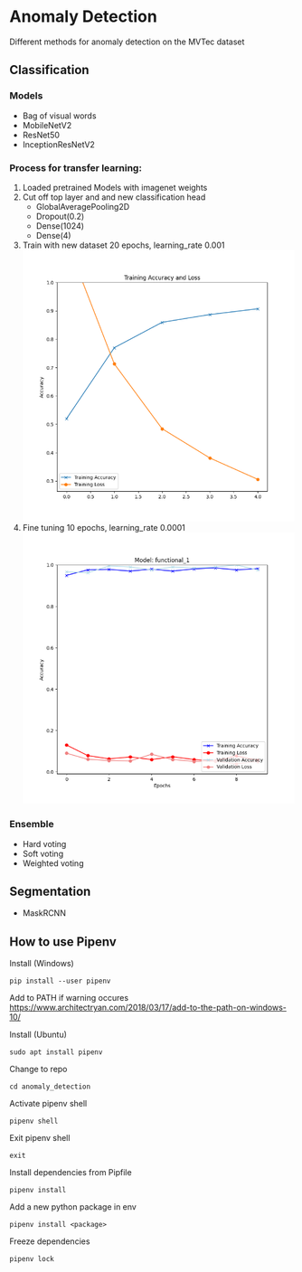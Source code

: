 # Anomaly Detection
Different methods for anomaly detection on the MVTec dataset

## Classification
### Models
- Bag of visual words
- MobileNetV2
- ResNet50
- InceptionResNetV2

### Process for transfer learning:

1. Loaded pretrained Models with imagenet weights
2. Cut off top layer and and new classification head
    - GlobalAveragePooling2D
    - Dropout(0.2)
    - Dense(1024)
    - Dense(4)
3. Train with new dataset 20 epochs, learning_rate 0.001
![train](docs/metrics_inceptionresnetv2.png)
4. Fine tuning 10 epochs, learning_rate 0.0001
![fine_tuning](docs/metrics_inceptionresnetv2_fine_tuning.png)

### Ensemble
- Hard voting
- Soft voting
- Weighted voting

## Segmentation

- MaskRCNN

## How to use Pipenv
Install (Windows)

    pip install --user pipenv

Add to PATH if warning occures
https://www.architectryan.com/2018/03/17/add-to-the-path-on-windows-10/

Install (Ubuntu)

    sudo apt install pipenv

Change to repo

    cd anomaly_detection

Activate pipenv shell

    pipenv shell

Exit pipenv shell

    exit

Install dependencies from Pipfile 

    pipenv install

Add a new python package in env

    pipenv install <package>

Freeze dependencies

    pipenv lock
